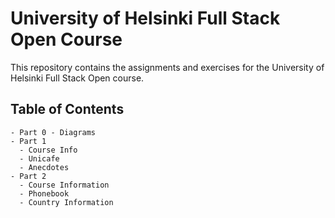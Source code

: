 # University of Helsinki Full Stack Open Course

This repository contains the assignments and exercises for the University of Helsinki Full Stack Open course.

## Table of Contents

```
- Part 0 - Diagrams
- Part 1
  - Course Info
  - Unicafe
  - Anecdotes
- Part 2
  - Course Information
  - Phonebook
  - Country Information

```
